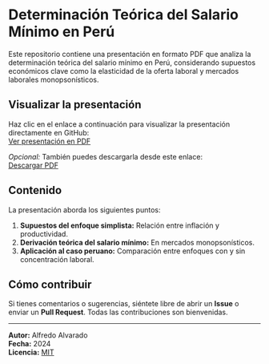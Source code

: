 # Determinación Teórica del Salario Mínimo en Perú

Este repositorio contiene una presentación en formato PDF que analiza la determinación teórica del salario mínimo en Perú, considerando supuestos económicos clave como la elasticidad de la oferta laboral y mercados laborales monopsonísticos.

## Visualizar la presentación

Haz clic en el enlace a continuación para visualizar la presentación directamente en GitHub:  
[Ver presentación en PDF](https://github.com/alfredoalvaradoenciso/minwage/blob/main/Determinacion_Salario_Minimo.pdf)

_Opcional:_ También puedes descargarla desde este enlace:  
[Descargar PDF](https://github.com/alfredoalvaradoenciso/minwage/raw/refs/heads/main/Determinacion_Salario_Minimo.pdf)

## Contenido

La presentación aborda los siguientes puntos:
1. **Supuestos del enfoque simplista:** Relación entre inflación y productividad.
2. **Derivación teórica del salario mínimo:** En mercados monopsonísticos.
3. **Aplicación al caso peruano:** Comparación entre enfoques con y sin concentración laboral.

## Cómo contribuir

Si tienes comentarios o sugerencias, siéntete libre de abrir un **Issue** o enviar un **Pull Request**. Todas las contribuciones son bienvenidas.

---

**Autor:** Alfredo Alvarado  
**Fecha:** 2024  
**Licencia:** [MIT](LICENSE)
